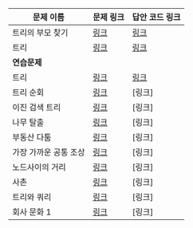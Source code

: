 |문제 이름|문제 링크|답안 코드 링크|
|---|---|---|
|트리의 부모 찾기|[링크](http://boj.kr/11725)|[링크](https://github.com/rhs0266/FastCampus/tree/main/%EA%B0%95%EC%9D%98%20%EC%9E%90%EB%A3%8C/02-%EC%95%8C%EA%B3%A0%EB%A6%AC%EC%A6%98/12-트리/문제별%20코드/11725-트리의%20부모%20찾기)|
|트리|[링크](http://boj.kr/1068)|[링크](https://github.com/rhs0266/FastCampus/tree/main/%EA%B0%95%EC%9D%98%20%EC%9E%90%EB%A3%8C/02-%EC%95%8C%EA%B3%A0%EB%A6%AC%EC%A6%98/12-트리/문제별%20코드/1068-트리)|
|**연습문제**|||
|트리|[링크](http://boj.kr/4803)|[링크](https://github.com/rhs0266/FastCampus/tree/main/%EA%B0%95%EC%9D%98%20%EC%9E%90%EB%A3%8C/02-%EC%95%8C%EA%B3%A0%EB%A6%AC%EC%A6%98/12-트리/문제별%20코드/4803-트리)|
|트리 순회|[링크](http://boj.kr/1991)|[링크]|
|이진 검색 트리|[링크](http://boj.kr/5639)|[링크]|
|나무 탈출|[링크](http://boj.kr/15900)|[링크]|
|부동산 다툼|[링크](http://boj.kr/20364)|[링크]|
|가장 가까운 공통 조상|[링크](http://boj.kr/3584)|[링크]|
|노드사이의 거리|[링크](http://boj.kr/1240)|[링크]|
|사촌|[링크](http://boj.kr/9489)|[링크]|
|트리와 쿼리|[링크](http://boj.kr/15681)|[링크]|
|회사 문화 1|[링크](http://boj.kr/14267)|[링크]|